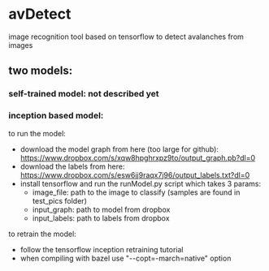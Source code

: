 # avDetect
image recognition tool based on tensorflow to detect avalanches from images

## two models:

### self-trained model: not described yet

### inception based model:
to run the model:
- download the model graph from here (too large for github): https://www.dropbox.com/s/xqw8hpghrxpz9to/output_graph.pb?dl=0
- download the labels from here: https://www.dropbox.com/s/esw6jj9raqx7j96/output_labels.txt?dl=0
- install tensorflow and run the runModel.py script which takes 3 params:
  - image_file: path to the image to classify (samples are found in test_pics folder)
  - input_graph: path to model from dropbox
  - input_labels: path to labels from dropbox

to retrain the model:
- follow the tensorflow inception retraining tutorial
- when compiling with bazel use "--copt=-march=native" option
